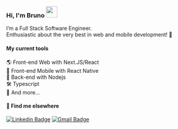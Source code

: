### Hi, I'm Bruno <img src="https://media.giphy.com/media/hvRJCLFzcasrR4ia7z/giphy.gif" width="30" >

I’m a Full Stack Software Engineer.   
Enthusiastic about the very best in web and mobile development! 🚀

#### My current tools 
🌎 Front-end Web with Next.JS/React   
📲 Front-end Mobile with React Native   
📡 Back-end with Nodejs   
🛠️ Typescript   
🧰 And more...  

#### 💬 Find me elsewhere

[![Linkedin Badge](https://img.shields.io/badge/-Linkedin-blue?style=flat-square&logo=Linkedin&logoColor=white&link=https://www.linkedin.com/in/bruno-silveira-luiz/)](https://www.linkedin.com/in/bruno-silveira-luiz/) 
[![Gmail Badge](https://img.shields.io/badge/-brunoslvrlz13@gmail.com-c14438?style=flat-square&logo=Gmail&logoColor=white&link=mailto:brunoslvrlz13@gmail.com)](mailto:brunoslvrlz13@gmail.com)
